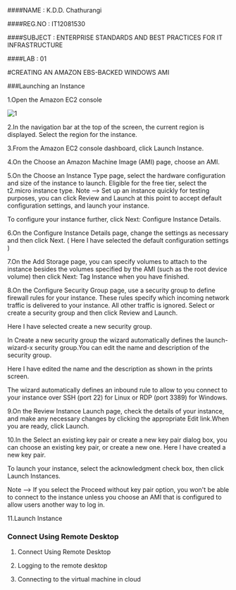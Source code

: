 ####NAME : K.D.D. Chathurangi

####REG.NO : IT12081530

####SUBJECT : ENTERPRISE STANDARDS AND BEST PRACTICES FOR IT INFRASTRUCTURE

####LAB : 01

#CREATING AN AMAZON EBS-BACKED WINDOWS AMI

###Launching an Instance

1.Open the Amazon EC2 console

![1](https://cloud.githubusercontent.com/assets/13193749/8743177/61638b62-2c8a-11e5-8e17-a0e7ef9a67ac.png)

2.In the navigation bar at the top of the screen, the current region is displayed. Select the region for the instance. 

3.From the Amazon EC2 console dashboard, click Launch Instance.

4.On the Choose an Amazon Machine Image (AMI) page, choose an AMI.

5.On the Choose an Instance Type page, select the hardware configuration and size of the instance to launch. Eligible for the free tier, select the t2.micro instance type. Note --> Set up an instance quickly for testing purposes, you can click Review and Launch at this point to accept default configuration settings, and launch your instance.

To configure your instance further, click Next: Configure Instance Details.

6.On the Configure Instance Details page, change the settings as necessary and then click Next. ( Here I have selected the default configuration settings )

7.On the Add Storage page, you can specify volumes to attach to the instance besides the volumes specified by the AMI (such as the root device volume) then click Next: Tag Instance when you have finished.

8.On the Configure Security Group page, use a security group to define firewall rules for your instance. These rules specify which incoming network traffic is delivered to your instance. All other traffic is ignored. Select or create a security group and then click Review and Launch.

Here I have selected create a new security group.

In Create a new security group the wizard automatically defines the launch-wizard-x security group.You can edit the name and description of the security group.

Here I have edited the name and the description as shown in the prints screen.

The wizard automatically defines an inbound rule to allow to you connect to your instance over SSH (port 22) for Linux or RDP (port 3389) for Windows.

9.On the Review Instance Launch page, check the details of your instance, and make any necessary changes by clicking the appropriate Edit link.When you are ready, click Launch.

10.In the Select an existing key pair or create a new key pair dialog box, you can choose an existing key pair, or create a new one. Here I have created a new key pair.

To launch your instance, select the acknowledgment check box, then click Launch Instances.

Note --> If you select the Proceed without key pair option, you won't be able to connect to the instance unless you choose an AMI that is configured to allow users another way to log in.

11.Launch Instance


### Connect Using Remote Desktop

1. Connect Using Remote Desktop

2. Logging to the remote desktop

3. Connecting to the virtual machine in cloud





